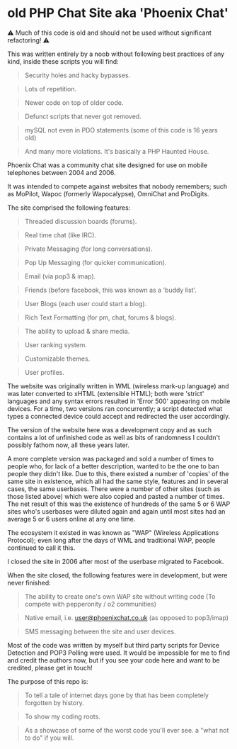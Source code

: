# old PHP Chat Site aka 'Phoenix Chat'

⚠️ Much of this code is old and should not be used without significant refactoring! ⚠️

This was written entirely by a noob without following best practices of any kind, inside these scripts you will find:

> Security holes and hacky bypasses.

> Lots of repetition.

> Newer code on top of older code.

> Defunct scripts that never got removed.

> mySQL not even in PDO statements (some of this code is 16 years old)

> And many more violations. It's basically a PHP Haunted House.


Phoenix Chat was a community chat site designed for use on mobile telephones between 2004 and 2006.

It was intended to compete against websites that nobody remembers; such as MoPilot, Wapoc (formerly Wapocalypse), OmniChat and ProDigits.

The site comprised the following features:

> Threaded discussion boards (forums).

> Real time chat (like IRC).

> Private Messaging (for long conversations).

> Pop Up Messaging (for quicker communication).

> Email (via pop3 & imap).

> Friends (before facebook, this was known as a 'buddy list'.

> User Blogs (each user could start a blog).

> Rich Text Formatting (for pm, chat, forums & blogs).

> The ability to upload & share media.

> User ranking system.

> Customizable themes.

> User profiles.


The website was originally written in WML (wireless mark-up language) and was later converted to xHTML (extensible HTML); both were 'strict' languages and any syntax errors resulted in 'Error 500' appearing on mobile devices.
For a time, two versions ran concurrently; a script detected what types a connected device could accept and redirected the user accordingly.

The version of the website here was a development copy and as such contains a lot of unfinished code as well as bits of randomness I couldn't possibly fathom now, all these years later.

A more complete version was packaged and sold a number of times to people who, for lack of a better description, wanted to be the one to ban people they didn't like.  Due to this, there existed a number of 'copies' of the same site in existence, which all had the same style, features and in several cases, the same userbases.  There were a number of other sites (such as those listed above) which were also copied and pasted a number of times.  The net result of this was the existence of hundreds of the same 5 or 6 WAP sites who's userbases were diluted again and again until most sites had an average 5 or 6 users online at any one time.

The ecosystem it existed in was known as "WAP" (Wireless Applications Protocol); even long after the days of WML and traditional WAP, people continued to call it this.

I closed the site in 2006 after most of the userbase migrated to Facebook.

When the site closed, the following features were in development, but were never finished:

> The ability to create one's own WAP site without writing code (To compete with pepperonity / o2 communities)

> Native email, i.e. user@phoenixchat.co.uk (as opposed to pop3/imap)

> SMS messaging between the site and user devices.

Most of the code was written by myself but third party scripts for Device Detection and POP3 Polling were used.
It would be impossible for me to find and credit the authors now, but if you see your code here and want to be credited, please get in touch!

The purpose of this repo is:
> To tell a tale of internet days gone by that has been completely forgotten by history.

> To show my coding roots.

> As a showcase of some of the worst code you'll ever see. a "what not to do" if you will.
